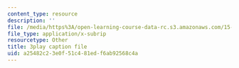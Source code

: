 ```yaml
---
content_type: resource
description: ''
file: /media/https%3A/open-learning-course-data-rc.s3.amazonaws.com/15-071-the-analytics-edge-spring-2017/a25482c23e0f51c481edf6ab92568c4a_xxjhXhhcg74.vtt
file_type: application/x-subrip
resourcetype: Other
title: 3play caption file
uid: a25482c2-3e0f-51c4-81ed-f6ab92568c4a
---
```

